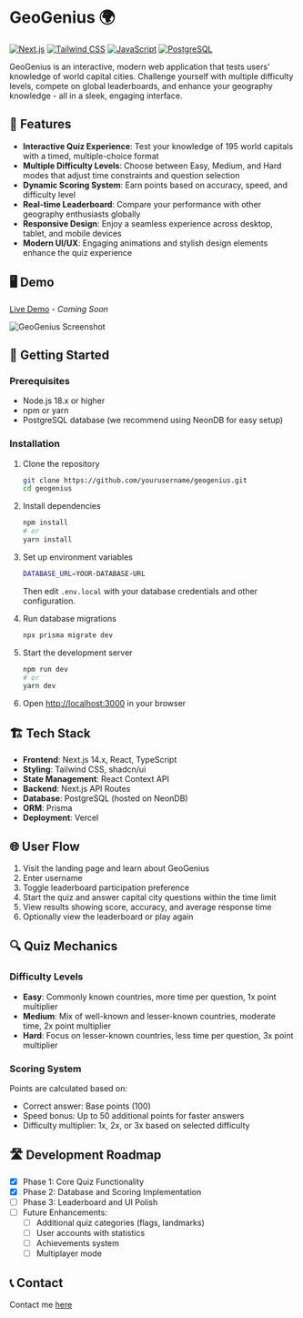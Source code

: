 # GeoGenius 🌍

[![Next.js](https://img.shields.io/badge/Next.js-black?style=for-the-badge&logo=next.js)](https://nextjs.org/)
[![Tailwind CSS](https://img.shields.io/badge/Tailwind_CSS-38B2AC?style=for-the-badge&logo=tailwind-css&logoColor=white)](https://tailwindcss.com/)
[![JavaScript](https://img.shields.io/badge/JavaScript-007ACC?style=for-the-badge&logo=javascript&logoColor=white)](https://www.javascript.org/)
[![PostgreSQL](https://img.shields.io/badge/PostgreSQL-316192?style=for-the-badge&logo=postgresql&logoColor=white)](https://www.postgresql.org/)

GeoGenius is an interactive, modern web application that tests users' knowledge of world capital cities. Challenge yourself with multiple difficulty levels, compete on global leaderboards, and enhance your geography knowledge - all in a sleek, engaging interface.

## 🌟 Features

- **Interactive Quiz Experience**: Test your knowledge of 195 world capitals with a timed, multiple-choice format
- **Multiple Difficulty Levels**: Choose between Easy, Medium, and Hard modes that adjust time constraints and question selection
- **Dynamic Scoring System**: Earn points based on accuracy, speed, and difficulty level
- **Real-time Leaderboard**: Compare your performance with other geography enthusiasts globally
- **Responsive Design**: Enjoy a seamless experience across desktop, tablet, and mobile devices
- **Modern UI/UX**: Engaging animations and stylish design elements enhance the quiz experience

## 🖥️ Demo

[Live Demo](#) - *Coming Soon*

![GeoGenius Screenshot](https://via.placeholder.com/800x450?text=GeoGenius+Screenshot)

## 🚀 Getting Started

### Prerequisites

- Node.js 18.x or higher
- npm or yarn
- PostgreSQL database (we recommend using NeonDB for easy setup)

### Installation

1. Clone the repository
   ```bash
   git clone https://github.com/yourusername/geogenius.git
   cd geogenius
   ```

2. Install dependencies
   ```bash
   npm install
   # or
   yarn install
   ```

3. Set up environment variables
   ```bash
   DATABASE_URL=YOUR-DATABASE-URL
   ```
   Then edit `.env.local` with your database credentials and other configuration.

4. Run database migrations
   ```bash
   npx prisma migrate dev
   ```

5. Start the development server
   ```bash
   npm run dev
   # or
   yarn dev
   ```

6. Open [http://localhost:3000](http://localhost:3000) in your browser

## 🏗️ Tech Stack

- **Frontend**: Next.js 14.x, React, TypeScript
- **Styling**: Tailwind CSS, shadcn/ui
- **State Management**: React Context API
- **Backend**: Next.js API Routes
- **Database**: PostgreSQL (hosted on NeonDB)
- **ORM**: Prisma
- **Deployment**: Vercel

## 🌐 User Flow

1. Visit the landing page and learn about GeoGenius
2. Enter username 
3. Toggle leaderboard participation preference
4. Start the quiz and answer capital city questions within the time limit
5. View results showing score, accuracy, and average response time
6. Optionally view the leaderboard or play again


## 🔍 Quiz Mechanics

### Difficulty Levels

- **Easy**: Commonly known countries, more time per question, 1x point multiplier
- **Medium**: Mix of well-known and lesser-known countries, moderate time, 2x point multiplier
- **Hard**: Focus on lesser-known countries, less time per question, 3x point multiplier

### Scoring System

Points are calculated based on:
- Correct answer: Base points (100)
- Speed bonus: Up to 50 additional points for faster answers
- Difficulty multiplier: 1x, 2x, or 3x based on selected difficulty

## 🛣️ Development Roadmap

- [x] Phase 1: Core Quiz Functionality
- [x] Phase 2: Database and Scoring Implementation
- [ ] Phase 3: Leaderboard and UI Polish
- [ ] Future Enhancements:
  - [ ] Additional quiz categories (flags, landmarks)
  - [ ] User accounts with statistics
  - [ ] Achievements system
  - [ ] Multiplayer mode

## 📞 Contact

Contact me [here](https://github.com/MohammedHamza0631)
